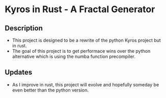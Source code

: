 # Kyros in Rust - A Fractal Generator
## Description
 - This project is designed to be a rewrite of the python Kyros project but in rust. 
 - The goal of this project is to get performace wins over the python alternative which is using the numba function precompiler. 
## Updates
 - As I improve in rust, this project will evolve and hopefully someday be even better than the python version. 